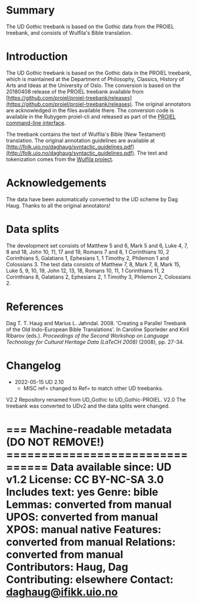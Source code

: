 # Summary

The UD Gothic treebank is based on the Gothic data from the PROIEL treebank, and consists of Wulfila's Bible translation.

# Introduction

The UD Gothic treebank is based on the Gothic data in the PROIEL treebank, which is maintained at the Department of Philosophy, Classics, History of Arts and Ideas at the University of Oslo.  The conversion is based on the 20180408 release of the PROIEL treebank available from [https://github.com/proiel/proiel-treebank/releases](https://github.com/proiel/proiel-treebank/releases). The original annotators are acknowledged in the files available there. The conversion code is available in the Rubygem proiel-cli and released as part of the [PROIEL command-line interface](https://github.com/proiel/proiel-cli).

The treebank contains the text of Wulfila's Bible (New Testament) translation. The original annotation guidelines are available at [http://folk.uio.no/daghaug/syntactic_guidelines.pdf](http://folk.uio.no/daghaug/syntactic_guidelines.pdf). The text and tokenization comes from the [Wulfila project](http://www.wulfila.be/).

# Acknowledgements

The data have been automatically converted to the UD scheme by Dag Haug. Thanks to all the original annotators!

# Data splits
The development set consists of Matthew 5 and 6, Mark 5 and 6, Luke 4, 7, 8 and 18, John 10, 11, 17 and 19, Romans 7 and 8, 1 Corinthians 10, 2 Corinthians 5, Galatians 1, Ephesians 1, 1 Timothy 2, Philemon 1 and Colossians 3. The test data consists of Matthew 7, 8, Mark 7, 8, Mark 15, Luke 5, 9, 10, 19, John 12, 13, 18, Romans 10, 11, 1 Corinthians 11, 2 Corinthians 8, Galatians 2, Ephesians 2, 1 Timothy 3, Philemon 2, Colossians 2.

# References
 Dag T. T. Haug and Marius L. Jøhndal. 2008. 'Creating a Parallel Treebank of the Old Indo-European Bible Translations'. In Caroline Sporleder and Kiril Ribarov (eds.).  *Proceedings of the Second Workshop on Language Technology for Cultural Heritage Data (LaTeCH 2008)* (2008), pp. 27-34.

# Changelog

* 2022-05-15 UD 2.10
  * MISC ref= changed to Ref= to match other UD treebanks.

V2.2 Repository renamed from UD_Gothic to UD_Gothic-PROIEL.
V2.0 The treebank was converted to UDv2 and the data splits were changed.

=== Machine-readable metadata (DO NOT REMOVE!) ================================
Data available since: UD v1.2
License: CC BY-NC-SA 3.0
Includes text: yes
Genre: bible
Lemmas: converted from manual
UPOS: converted from manual
XPOS: manual native
Features: converted from manual
Relations: converted from manual
Contributors: Haug, Dag
Contributing: elsewhere
Contact: daghaug@ifikk.uio.no
===============================================================================
